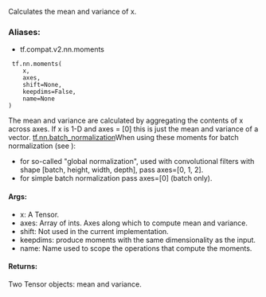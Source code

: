 Calculates the mean and variance of x.
### Aliases:
- tf.compat.v2.nn.moments

```
 tf.nn.moments(
    x,
    axes,
    shift=None,
    keepdims=False,
    name=None
)
```
The mean and variance are calculated by aggregating the contents of x across axes. If x is 1-D and axes = [0] this is just the mean and variance of a vector.
[tf.nn.batch_normalization](https://tensorflow.google.cn/api_docs/python/tf/nn/batch_normalization)When using these moments for batch normalization (see ):

- for so-called "global normalization", used with convolutional filters with shape [batch, height, width, depth], pass axes=[0, 1, 2].
- for simple batch normalization pass axes=[0] (batch only).
#### Args:
- x: A Tensor.
- axes: Array of ints. Axes along which to compute mean and variance.
- shift: Not used in the current implementation.
- keepdims: produce moments with the same dimensionality as the input.
- name: Name used to scope the operations that compute the moments.
#### Returns:
Two Tensor objects: mean and variance.
